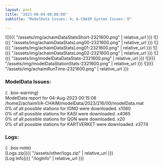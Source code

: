 ```yaml
---
layout: post
title: "2023-08-04 00:00:00"
subtitle: "ModelData Issues: 4; A-CHAIM System Issues: 0"

---
```


![]({{ "/assets/img/achaimDataStatsShort-2321600.png" | relative_url }})
![]({{ "/assets/img/achaimDataStatsLong00-2321600.png" | relative_url }})
![]({{ "/assets/img/achaimDataStatsLong01-2321600.png" | relative_url }})
![]({{ "/assets/img/achaimDataStatsLong02-2321600.png" | relative_url }})
![]({{ "/assets/img/modelDataDataStats-2321600.png" | relative_url }})
![]({{ "/assets/img/modelDataStationStats-2321600.png" | relative_url }})
![]({{ "/assets/img/achaimRunTime-2321600.png" | relative_url }})


### ModelData Issues:  
  
{: .box-warning}  
 ModelData report for 04-Aug-2023 00:15:08   
 /home2/achaim1/A-CHAIM/modelData/2023/216/00/modelData.mat   
 0% of all possible stations for IONO were downloaded. x1060   
 0% of all possible stations for KASI were downloaded. x4065   
 0% of all possible stations for QGN were downloaded. x20   
 0% of all possible stations for KARTVERKET were downloaded. x3774   
  


### Logs:  
  
{: .box-note}  
[Logs.zip]({{ "/assets/other/logs.zip" | relative_url }})  
[Log Info]({{ "/logInfo" | relative_url }})  
